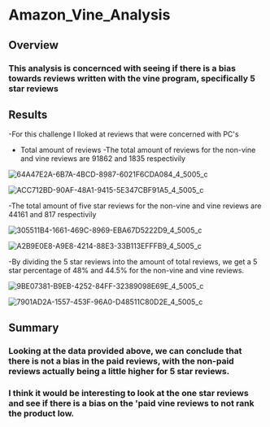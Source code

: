# Amazon_Vine_Analysis
## Overview
### This analysis is concernced with seeing if there is a bias towards reviews written with the vine program, specifically 5 star reviews
## Results
-For this challenge I lloked at reviews that were concerned with PC's
- Total amount of reviews
-The total amount of reviews for the non-vine and vine reviews are 91862 and 1835 respectivily

![64A47E2A-6B7A-4BCD-8987-6021F6CDA084_4_5005_c](https://user-images.githubusercontent.com/96598876/165005216-2fcb07b1-ef10-46fb-8d7e-5f77aed460d7.jpeg)

![ACC712BD-90AF-48A1-9415-5E347CBF91A5_4_5005_c](https://user-images.githubusercontent.com/96598876/165005225-f453baf4-1db9-43b0-a6e7-c78ede3ed765.jpeg)

-The total amount of five star reviews for the non-vine and vine reviews are 44161 and 817 respectivily

![305511B4-1661-469C-8969-EBA67D5222D9_4_5005_c](https://user-images.githubusercontent.com/96598876/165005294-7520c660-d271-4937-8ba2-0701ebe62c22.jpeg)

![A2B9E0E8-A9E8-4214-88E3-33B113EFFFB9_4_5005_c](https://user-images.githubusercontent.com/96598876/165005299-ec3b55ee-602b-4438-a569-3e65522086e4.jpeg)

-By dividing the 5 star reviews into the amount of total reviews, we get a 5 star percentage of 48% and 44.5% for the non-vine and vine reviews.

![9BE07381-B9EB-4252-84FF-32389098E69E_4_5005_c](https://user-images.githubusercontent.com/96598876/165005372-416b7d66-4da0-4d4a-8dc7-4d416d04c1da.jpeg)

![7901AD2A-1557-453F-96A0-D48511C80D2E_4_5005_c](https://user-images.githubusercontent.com/96598876/165005381-768f835c-9a79-4a48-8b77-babc4b2df3a4.jpeg)

## Summary
### Looking at the data provided above, we can conclude that there is not a bias in the paid reviews, with the non-paid reviews actually being a little higher for 5 star reviews.
### I think it would be interesting to look at the one star reviews and see if there is a bias on the 'paid vine reviews to not rank the product low. 
